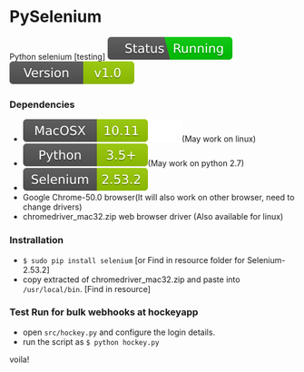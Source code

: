 # PySelenium
Python selenium [testing]
![status](imgs/status.svg)
![version](imgs/version.svg)

### Dependencies
- ![Platform](imgs/platform.svg)(May work on linux)
- ![Language=Py3.5](imgs/language.svg)(May work on python 2.7)
- ![Tool=Selenium-2.53.2](imgs/tool.svg)
- Google Chrome-50.0 browser(It will also work on other browser, need to change drivers)
- chromedriver_mac32.zip web browser driver (Also available for linux)

### Instrallation
- `$ sudo pip install selenium`
  [or Find in resource folder for Selenium-2.53.2]
- copy extracted of chromedriver_mac32.zip and paste into `/usr/local/bin`. [Find in resource]

### Test Run for bulk webhooks at hockeyapp
- open `src/hockey.py` and configure the login details.
- run the script as `$ python hockey.py`

voila!
